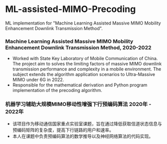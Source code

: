 # ML-assisted-MIMO-Precoding

ML implementation for "Machine Learning Assisted Massive MIMO Mobility Enhancement Downlink Transmission Method".

### Machine Learning Assisted Massive MIMO Mobility Enhancement Downlink Transmission Method, 2020-2022

- Worked with State Key Laboratory of Mobile Communication of China. The project aim to solves the limiting factors of massive MIMO downlink transmission performance and complexity in a mobile environment. The subject extends the algorithm application scenarios to Ultra-Massive MIMO under 6G in 2022.
- Responsible for the mathematical derivation and Python program implementation of the precoding algorithm. 

### 机器学习辅助大规模MIMO移动性增强下行预编码算法 2020年 - 2022年

- 该项目作为移动通信国家重点实验室课题，旨在通过降低获取信道状态信息与预编码矩阵的复杂度，提高下行链路的用户和速率。
- 本人在课题中负责预编码算法的数学推导以及神经网络算法的代码实现。
